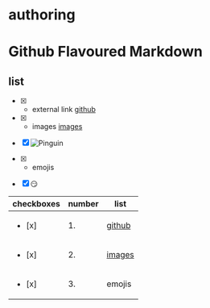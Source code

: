 # authoring

# Github Flavoured Markdown

## list
                                            
- [x]   - external link [github](https://help.github.com/en)

            
- [x]  - images
[images](https://github.com/charli-abel/authoring/tree/main/images)


- [x]  ![Pinguin](https://github.com/charli-abel/authoring/blob/main/images/ping.jpeg)


- [x]    - emojis

 - [x]   :smirk:





| checkboxes     | number | list |
| --------------- | --------------- | --------------- |
| <ul><li>[x] </li></ul>  | 1. | [github](https://help.github.com/en) |
| <ul><li>[x] </li></ul>  | 2. | [images](https://github.com/charli-abel/authoring/tree/main/images) |
| <ul><li>[x] </li></ul>  | 3. | emojis |
